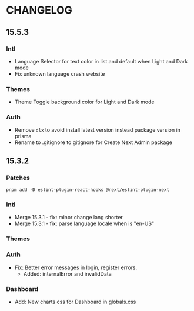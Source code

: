 # CHANGELOG

## 15.5.3

### Intl
- Language Selector for text color in list and default when Light and Dark mode 
- Fix unknown language crash website

### Themes
- Theme Toggle background color for Light and Dark mode

### Auth
- Remove `dlx` to avoid install latest version instead package version in prisma
- Rename to .gitignore to gitignore for Create Next Admin package

## 15.3.2

### Patches

`pnpm add -D eslint-plugin-react-hooks @next/eslint-plugin-next`

### Intl

- Merge 15.3.1 - fix: minor change lang shorter
- Merge 15.3.1 - fix: parse language locale when is "en-US"

### Themes

### Auth

- Fix: Better error messages in login, register errors.
  - Added: internalError and invalidData

### Dashboard

- Add: New charts css for Dashboard in globals.css 
